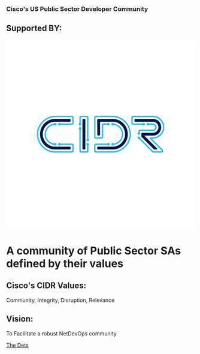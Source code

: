 ### Cisco's US Public Sector Developer Community

## Supported BY:
![CIDR](CIDR-01.png) 
# A community of Public Sector SAs defined by their values

## Cisco's CIDR Values:
   Community, Integrity, Disruption, Relevance

## Vision:
   To Facilitate a robust NetDevOps community
   
[The Dets](https://ciscops.github.io/cidr/presentations/overview.html#/)
